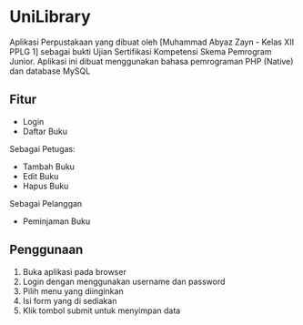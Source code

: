 # UniLibrary

Aplikasi Perpustakaan yang dibuat oleh [Muhammad Abyaz Zayn - Kelas XII PPLG 1] sebagai bukti Ujian Sertifikasi Kompetensi Skema Pemrogram Junior.
Aplikasi ini dibuat menggunakan bahasa pemrograman PHP (Native) dan database MySQL

## Fitur

- Login
- Daftar Buku

Sebagai Petugas:

- Tambah Buku
- Edit Buku
- Hapus Buku

Sebagai Pelanggan

- Peminjaman Buku
  <!-- - Pengembalian Buku -->
  <!-- - Riwayat Peminjaman -->
  <!-- - Riwayat Pengembalian -->

## Penggunaan

1. Buka aplikasi pada browser
2. Login dengan menggunakan username dan password
3. Pilih menu yang diinginkan
4. Isi form yang di sediakan
5. Klik tombol submit untuk menyimpan data
